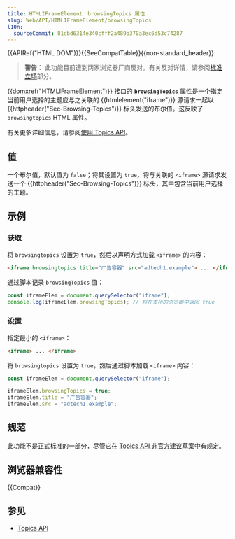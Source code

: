 ```yaml
---
title: HTMLIFrameElement：browsingTopics 属性
slug: Web/API/HTMLIFrameElement/browsingTopics
l10n:
  sourceCommit: 81dbd6314e340cfff2a489b370a3ec6d53c74287
---
```


{{APIRef("HTML DOM")}}{{SeeCompatTable}}{{non-standard_header}}

> **警告：** 此功能目前遭到两家浏览器厂商反对。有关反对详情，请参阅[标准立场](/zh-CN/docs/Web/API/Topics_API#标准立场)部分。

{{domxref("HTMLIFrameElement")}} 接口的 **`browsingTopics`** 属性是一个指定当前用户选择的主题应与之关联的 {{htmlelement("iframe")}} 源请求一起以 {{httpheader("Sec-Browsing-Topics")}} 标头发送的布尔值。这反映了 `browsingtopics` HTML 属性。

有关更多详细信息，请参阅[使用 Topics API](/zh-CN/docs/Web/API/Topics_API/Using)。

## 值

一个布尔值，默认值为 `false`；将其设置为 `true`，将与关联的 `<iframe>` 源请求发送一个 {{httpheader("Sec-Browsing-Topics")}} 标头，其中包含当前用户选择的主题。

## 示例

### 获取

将 `browsingtopics` 设置为 `true`，然后以声明方式加载 `<iframe>` 的内容：

```html
<iframe browsingtopics title="广告容器" src="adtech1.example"> ... </iframe>
```

通过脚本记录 `browsingTopics` 值：

```js
const iframeElem = document.querySelector("iframe");
console.log(iframeElem.browsingTopics); // 将在支持的浏览器中返回 true
```

### 设置

指定最小的 `<iframe>`：

```html
<iframe> ... </iframe>
```

将 `browsingtopics` 设置为 `true`，然后通过脚本加载 `<iframe>` 内容：

```js
const iframeElem = document.querySelector("iframe");

iframeElem.browsingTopics = true;
iframeElem.title = "广告容器";
iframeElem.src = "adtech1.example";
```

## 规范

此功能不是正式标准的一部分，尽管它在 [Topics API 非官方建议草案](https://patcg-individual-drafts.github.io/topics/)中有规定。

## 浏览器兼容性

{{Compat}}

## 参见

- [Topics API](/zh-CN/docs/Web/API/Topics_API)
